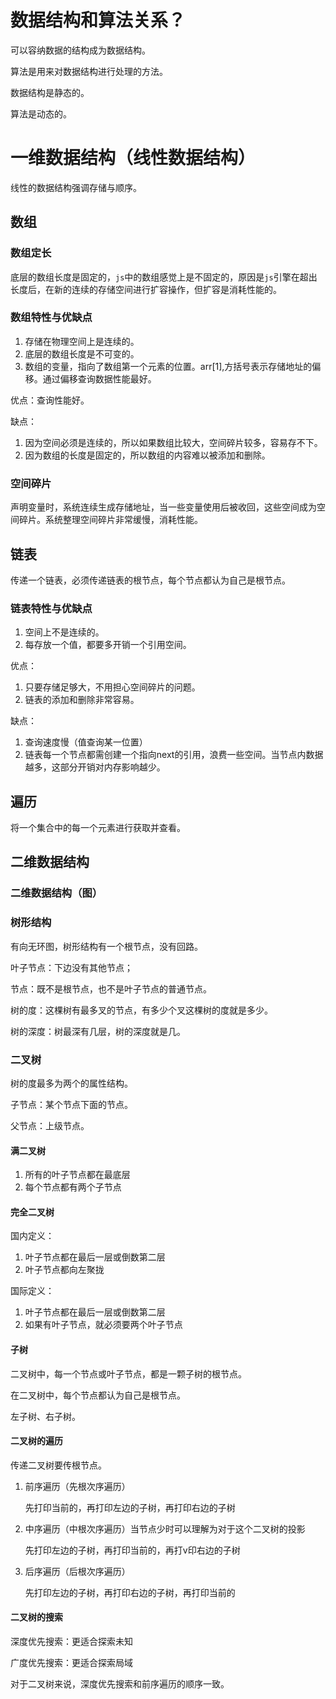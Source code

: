 # 数据结构和算法关系？

可以容纳数据的结构成为数据结构。

算法是用来对数据结构进行处理的方法。

数据结构是静态的。

算法是动态的。

# 一维数据结构（线性数据结构）

线性的数据结构强调存储与顺序。

## 数组

### 数组定长

底层的数组长度是固定的，`js`中的数组感觉上是不固定的，原因是`js`引擎在超出长度后，在新的连续的存储空间进行扩容操作，但扩容是消耗性能的。

### 数组特性与优缺点

1. 存储在物理空间上是连续的。
2. 底层的数组长度是不可变的。
3. 数组的变量，指向了数组第一个元素的位置。arr[1],方括号表示存储地址的偏移。通过偏移查询数据性能最好。

优点：查询性能好。

缺点：

1. 因为空间必须是连续的，所以如果数组比较大，空间碎片较多，容易存不下。
2. 因为数组的长度是固定的，所以数组的内容难以被添加和删除。

### 空间碎片

声明变量时，系统连续生成存储地址，当一些变量使用后被收回，这些空间成为空间碎片。系统整理空间碎片非常缓慢，消耗性能。

## 链表

传递一个链表，必须传递链表的根节点，每个节点都认为自己是根节点。

### 链表特性与优缺点

1. 空间上不是连续的。
2. 每存放一个值，都要多开销一个引用空间。

优点：

1. 只要存储足够大，不用担心空间碎片的问题。
2. 链表的添加和删除非常容易。

缺点：

1. 查询速度慢（值查询某一位置）
2. 链表每一个节点都需创建一个指向next的引用，浪费一些空间。当节点内数据越多，这部分开销对内存影响越少。

## 遍历

将一个集合中的每一个元素进行获取并查看。

## 二维数据结构

### 二维数据结构（图）

### 树形结构

有向无环图，树形结构有一个根节点，没有回路。

叶子节点：下边没有其他节点；

节点：既不是根节点，也不是叶子节点的普通节点。

树的度：这棵树有最多叉的节点，有多少个叉这棵树的度就是多少。

树的深度：树最深有几层，树的深度就是几。

### 二叉树

树的度最多为两个的属性结构。

子节点：某个节点下面的节点。

父节点：上级节点。

#### 满二叉树

1. 所有的叶子节点都在最底层
2. 每个节点都有两个子节点

#### 完全二叉树

国内定义：

1. 叶子节点都在最后一层或倒数第二层
2. 叶子节点都向左聚拢

国际定义：

1. 叶子节点都在最后一层或倒数第二层
2. 如果有叶子节点，就必须要两个叶子节点

#### 子树

二叉树中，每一个节点或叶子节点，都是一颗子树的根节点。

在二叉树中，每个节点都认为自己是根节点。

左子树、右子树。

#### 二叉树的遍历

传递二叉树要传根节点。

1. 前序遍历（先根次序遍历）

   先打印当前的，再打印左边的子树，再打印右边的子树

2. 中序遍历（中根次序遍历）当节点少时可以理解为对于这个二叉树的投影

   先打印左边的子树，再打印当前的，再打v印右边的子树

3. 后序遍历（后根次序遍历）

   先打印左边的子树，再打印右边的子树，再打印当前的

#### 二叉树的搜索

深度优先搜索：更适合探索未知

广度优先搜索：更适合探索局域

对于二叉树来说，深度优先搜索和前序遍历的顺序一致。